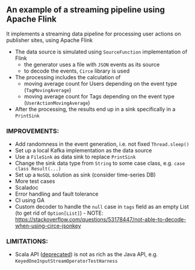 ## An example of a streaming pipeline using Apache Flink

It implements a streaming data pipeline for processing user actions on publisher
sites, using Apache Flink

* The data source is simulated using `SourceFunction` implementation of Flink
    * the generator uses a file with `JSON` events as its source
    * to decode the events, `Circe` library is used
* The processing includes the calculation of
    * moving average count for Users depending on the event type (`TagMovingAverage`)
    * moving average count for Tags depending on the event type (`UserActionMovingAverage`)
* After the processing, the results end up in a sink specifically in a `PrintSink`

### IMPROVEMENTS:

* Add randomness in the event generation, i.e. not fixed `Thread.sleep()`
* Set up a local Kafka implementation as the data source
* Use a `FileSink` as data sink to replace `PrintSink`
* Change the sink data type from `String` to some case class, e.g. `case class Result(...)`
* Set up a `NoSQL` solution as sink (consider time-series DB)
* More test cases
* Scaladoc
* Error handling and fault tolerance
* CI using GA
* Custom decoder to handle the `null` case in `tags` field as an empty List (to get rid of
  `Option[List]`) -
  NOTE: https://stackoverflow.com/questions/53178447/not-able-to-decode-when-using-circe-jsonkey

### LIMITATIONS:

* Scala
  API ([deprecated](https://cwiki.apache.org/confluence/display/FLINK/FLIP-265+Deprecate+and+remove+Scala+API+support))
  is not as rich as the Java API,
  e.g. `KeyedOneInputStreamOperatorTestHarness`
